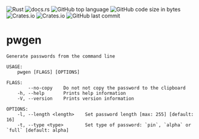 ![Rust](https://github.com/mdmundo/pwgen/actions/workflows/rust.yml/badge.svg) ![docs.rs](https://img.shields.io/docsrs/pwgen) ![GitHub top language](https://img.shields.io/github/languages/top/mdmundo/pwgen) ![GitHub code size in bytes](https://img.shields.io/github/languages/code-size/mdmundo/pwgen) ![Crates.io](https://img.shields.io/crates/l/pwgen) ![Crates.io](https://img.shields.io/crates/v/pwgen) ![GitHub last commit](https://img.shields.io/github/last-commit/mdmundo/pwgen)

# pwgen

```none
Generate passwords from the command line

USAGE:
    pwgen [FLAGS] [OPTIONS]

FLAGS:
        --no-copy    Do not not copy the password to the clipboard
    -h, --help       Prints help information
    -V, --version    Prints version information

OPTIONS:
    -l, --length <length>    Set password length [max: 255] [default: 16]
    -t, --type <type>        Set type of password: `pin`, `alpha` or `full` [default: alpha]
```
